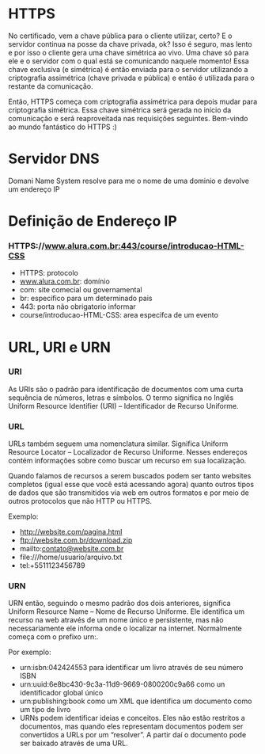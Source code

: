 # HTTPS

No certificado, vem a chave pública para o cliente utilizar, certo? E o servidor continua na posse da chave privada, ok? Isso é seguro, mas lento e por isso o cliente gera uma chave simétrica ao vivo. Uma chave só para ele e o servidor com o qual está se comunicando naquele momento! Essa chave exclusiva (e simétrica) é então enviada para o servidor utilizando a criptografia assimétrica (chave privada e pública) e então é utilizada para o restante da comunicação.

Então, HTTPS começa com criptografia assimétrica para depois mudar para criptografia simétrica. Essa chave simétrica será gerada no início da comunicação e será reaproveitada nas requisições seguintes. Bem-vindo ao mundo fantástico do HTTPS :)

# Servidor DNS

Domani Name System resolve para me o nome de uma dominio e devolve um endereço IP 

# Definição de Endereço IP

### HTTPS://www.alura.com.br:443/course/introducao-HTML-CSS

- HTTPS: protocolo
- www.alura.com.br: domínio
- com: site comecial ou governamental
- br: especifico para um determinado pais 
- 443: porta não obrigatorio informar
- course/introducao-HTML-CSS: area especifca de um evento

# URL, URI e URN

### URI
As URIs são o padrão para identificação de documentos com uma curta sequência de números, letras e símbolos. O termo significa no Inglês Uniform Resource Identifier (URI) – Identificador de Recurso Uniforme.

### URL
URLs também seguem uma nomenclatura similar. Significa Uniform Resource Locator – Localizador de Recurso Uniforme. Nesses endereços contém informações sobre como buscar um recurso em sua localização.

Quando falamos de recursos a serem buscados podem ser tanto websites completos (igual esse que você está acessando agora) quanto outros tipos de dados que são transmitidos via web em outros formatos e por meio de outros protocolos que não HTTP ou HTTPS.

Exemplo:

- http://website.com/pagina.html
- ftp://website.com.br/download.zip
- mailto:contato@website.com.br
- file:///home/usuario/arquivo.txt
- tel:+5511123456789

### URN
URN então, seguindo o mesmo padrão dos dois anteriores, significa Uniform Resource Name – Nome de Recurso Uniforme. Ele identifica um recurso na web através de um nome único e persistente, mas não necessariamente ele informa onde o localizar na internet. Normalmente começa com o prefixo urn:.

Por exemplo:

- urn:isbn:042424553 para identificar um livro através de seu número ISBN
- urn:uuid:6e8bc430-9c3a-11d9-9669-0800200c9a66 como un identificador global único
- urn:publishing:book como um XML que identifica um documento como um tipo de livro
- URNs podem identificar ideias e conceitos. Eles não estão restritos a documentos, mas quando eles representam documentos podem ser convertidos a URLs por um “resolver”. A partir daí o documento pode ser baixado através de uma URL.
